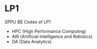 # LP1
SPPU BE Codes of LP1

- HPC (High Performance Computing)
- AIR (Artificial Intelligence and Robotics)
- DA (Data Analytics)
